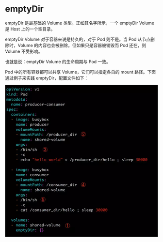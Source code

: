 # emptyDir

emptyDir 是最基础的 Volume 类型。正如其名字所示，一个 emptyDir Volume 是 Host 上的一个空目录。

emptyDir Volume 对于容器来说是持久的，对于 Pod 则不是。当 Pod 从节点删除时，Volume 的内容也会被删除。但如果只是容器被销毁而 Pod 还在，则 Volume 不受影响。

也就是说：emptyDir Volume 的生命周期与 Pod 一致。

Pod 中的所有容器都可以共享 Volume，它们可以指定各自的 mount 路径。下面通过例子来实践 emptyDir，配置文件如下：

![存储-1](/assets/存储1.PNG)

